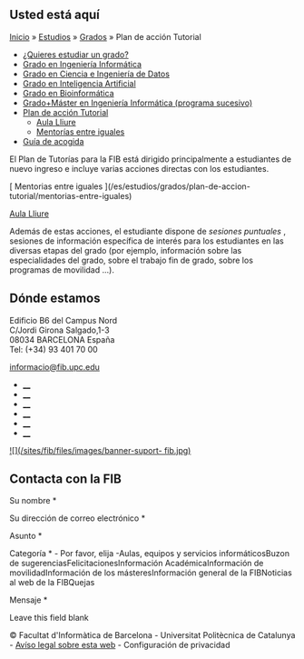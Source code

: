 ## Usted está aquí

[Inicio](/es) » [Estudios](/es/estudios) » [Grados](/es/estudios/grados) »
Plan de acción Tutorial

  * [¿Quieres estudiar un grado?](/es/estudios/grados/quieres-estudiar-un-grado)
  * [Grado en Ingeniería Informática](/es/estudios/grados/grado-en-ingenieria-informatica)
  * [Grado en Ciencia e Ingeniería de Datos](/es/estudios/grados/grado-en-ciencia-e-ingenieria-de-datos)
  * [Grado en Inteligencia Artificial](/es/estudios/grados/grado-en-inteligencia-artificial)
  * [Grado en Bioinformática](/es/estudios/grados/grado-en-bioinformatica)
  * [Grado+Máster en Ingeniería Informática (programa sucesivo)](/es/estudios/grados/gradomaster-en-ingenieria-informatica-programa-sucesivo)
  * [Plan de acción Tutorial](/es/estudios/grados/plan-de-accion-tutorial)
    * [Aula Lliure](/es/estudios/grados/plan-de-accion-tutorial/aula-lliure)
    * [Mentorías entre iguales](/es/estudios/grados/plan-de-accion-tutorial/mentorias-entre-iguales)
  * [Guía de acogida](/es/estudios/grados/guia-de-acogida-estudiantado-de-grado)

El Plan de Tutorías para la FIB está dirigido principalmente a estudiantes de
nuevo ingreso e incluye varias acciones directas con los estudiantes.

[](/es/estudios/grados/plan-de-accion-tutorial/mentorias-entre-iguales)

[ Mentorias entre iguales ](/es/estudios/grados/plan-de-accion-
tutorial/mentorias-entre-iguales)

[](/es/estudios/grados/plan-de-accion-tutorial/aula-lliure)

[ Aula Lliure ](/es/estudios/grados/plan-de-accion-tutorial/aula-lliure)

Además de estas acciones, el estudiante dispone de _sesiones puntuales_ ,
sesiones de información específica de interés para los estudiantes en las
diversas etapas del grado (por ejemplo, información sobre las especialidades
del grado, sobre el trabajo fin de grado, sobre los programas de movilidad
...).

## Dónde estamos

Edificio B6 del Campus Nord  
C/Jordi Girona Salgado,1-3  
08034 BARCELONA España  
Tel: (+34) 93 401 70 00

[informacio@fib.upc.edu](mailto:informacio@fib.upc.edu)

  * [__](/es/noticies/rss.rss)
  * [__](https://www.facebook.com/fib.upc)
  * [__](https://twitter.com/fib_upc)
  * [__](https://www.flickr.com/photos/fib-upc/albums)
  * [__](https://www.youtube.com/user/mediafib)
  * [__](https://www.instagram.com/fib.upc/)

[![](/sites/fib/files/images/banner-suport-
fib.jpg)](http://suport.fib.upc.edu)

## Contacta con la FIB

Su nombre *

Su dirección de correo electrónico *

Asunto *

Categoría * \- Por favor, elija -Aulas, equipos y servicios informáticosBuzon
de sugerenciasFelicitacionesInformación AcadémicaInformación de
movilidadInformación de los másteresInformación general de la FIBNoticias al
web de la FIBQuejas

Mensaje *

Leave this field blank

© Facultat d'Informàtica de Barcelona - Universitat Politècnica de Catalunya -
[Avíso legal sobre esta web](/es/aviso-legal-sobre-esta-web) \- Configuración
de privacidad

